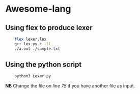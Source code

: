 # Awesome-lang

## Using flex to produce lexer

```sh
    flex lexer.lex
    g++ lex.yy.c -ll
    ./a.out ./sample.txt
```

## Using the python script 

```sh
    python3 Lexer.py
```
**NB**
Change the file on *line 75* if you have another file as input.